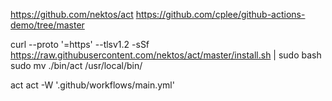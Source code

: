 https://github.com/nektos/act
https://github.com/cplee/github-actions-demo/tree/master

curl --proto '=https' --tlsv1.2 -sSf https://raw.githubusercontent.com/nektos/act/master/install.sh | sudo bash
sudo mv ./bin/act /usr/local/bin/

act
act -W '.github/workflows/main.yml'
